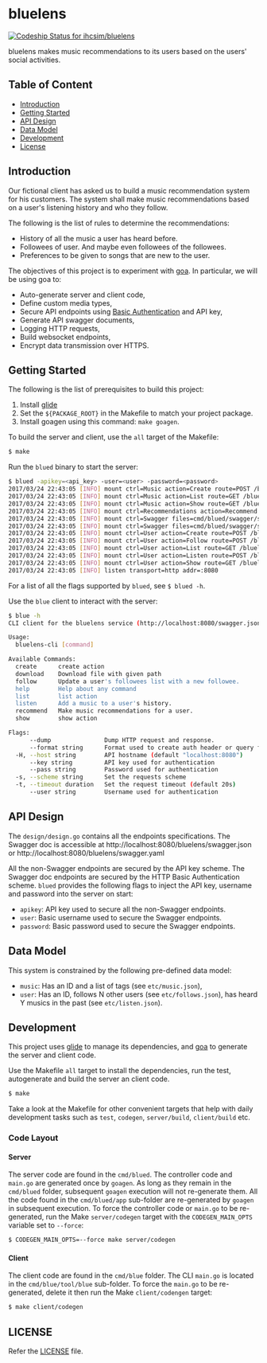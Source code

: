 # bluelens

[ ![Codeship Status for ihcsim/bluelens](https://app.codeship.com/projects/78e180d0-e10a-0134-d4f7-5e506c0c41eb/status?branch=master)](https://app.codeship.com/projects/205421)

bluelens makes music recommendations to its users based on the users' social activities.

## Table of Content

* [Introduction](#introduction)
* [Getting Started](#getting-started)
* [API Design](#api-design)
* [Data Model](#data-model)
* [Development](#development)
* [License](#license)

## Introduction
Our fictional client has asked us to build a music recommendation system for his customers. The system shall make music recommendations based on a user's listening history and who they follow.

The following is the list of rules to determine the recommendations:

* History of all the music a user has heard before.
* Followees of user. And maybe even followees of the followees.
* Preferences to be given to songs that are new to the user.

The objectives of this project is to experiment with [goa](https://goa.design/). In particular, we will be using goa to:

* Auto-generate server and client code,
* Define custom media types,
* Secure API endpoints using [Basic Authentication](https://en.wikipedia.org/wiki/Basic_access_authentication) and API key,
* Generate API swagger documents,
* Logging HTTP requests,
* Build websocket endpoints,
* Encrypt data transmission over HTTPS.

## Getting Started
The following is the list of prerequisites to build this project:

1. Install [glide](http://glide.sh/)
1. Set the `${PACKAGE_ROOT}` in the Makefile to match your project package.
1. Install goagen using this command: `make goagen`.

To build the server and client, use the `all` target of the Makefile:
```sh
$ make
```

Run the `blued` binary to start the server:
```sh
$ blued -apikey=<api_key> -user=<user> -password=<password>
2017/03/24 22:43:05 [INFO] mount ctrl=Music action=Create route=POST /bluelens/music security=APIKey
2017/03/24 22:43:05 [INFO] mount ctrl=Music action=List route=GET /bluelens/music security=APIKey
2017/03/24 22:43:05 [INFO] mount ctrl=Music action=Show route=GET /bluelens/music/:id security=APIKey
2017/03/24 22:43:05 [INFO] mount ctrl=Recommendations action=Recommend route=GET /bluelens/recommendations/:userID/:limit security=APIKey
2017/03/24 22:43:05 [INFO] mount ctrl=Swagger files=cmd/blued/swagger/swagger.json route=GET /bluelens/swagger.json security=BasicAuth
2017/03/24 22:43:05 [INFO] mount ctrl=Swagger files=cmd/blued/swagger/swagger.yaml route=GET /bluelens/swagger.yaml security=BasicAuth
2017/03/24 22:43:05 [INFO] mount ctrl=User action=Create route=POST /bluelens/user security=APIKey
2017/03/24 22:43:05 [INFO] mount ctrl=User action=Follow route=POST /bluelens/user/:id/follows/:followeeID security=APIKey
2017/03/24 22:43:05 [INFO] mount ctrl=User action=List route=GET /bluelens/user security=APIKey
2017/03/24 22:43:05 [INFO] mount ctrl=User action=Listen route=POST /bluelens/user/:id/listen/:musicID security=APIKey
2017/03/24 22:43:05 [INFO] mount ctrl=User action=Show route=GET /bluelens/user/:id security=APIKey
2017/03/24 22:43:05 [INFO] listen transport=http addr=:8080
```
For a list of all the flags supported by `blued`, see `$ blued -h`.

Use the `blue` client to interact with the server:
```sh
$ blue -h
CLI client for the bluelens service (http://localhost:8080/swagger.json)

Usage:
  bluelens-cli [command]

Available Commands:
  create      create action
  download    Download file with given path
  follow      Update a user's followees list with a new followee.
  help        Help about any command
  list        list action
  listen      Add a music to a user's history.
  recommend   Make music recommendations for a user.
  show        show action

Flags:
      --dump               Dump HTTP request and response.
      --format string      Format used to create auth header or query from key (default "Bearer %s")
  -H, --host string        API hostname (default "localhost:8080")
      --key string         API key used for authentication
      --pass string        Password used for authentication
  -s, --scheme string      Set the requests scheme
  -t, --timeout duration   Set the request timeout (default 20s)
      --user string        Username used for authentication
```

## API Design
The `design/design.go` contains all the endpoints specifications. The Swagger doc is accessible at http://localhost:8080/bluelens/swagger.json or http://localhost:8080/bluelens/swagger.yaml

All the non-Swagger endpoints are secured by the API key scheme. The Swagger doc endpoints are secured by the HTTP Basic Authentication scheme. `blued` provides the following flags to inject the API key, username and password into the server on start:

* `apikey`: API key used to secure all the non-Swagger endpoints.
* `user`: Basic username used to secure the Swagger endpoints.
* `password`: Basic password used to secure the Swagger endpoints.

## Data Model
This system is constrained by the following pre-defined data model:

* `music`: Has an ID and a list of tags (see `etc/music.json`),
* `user`: Has an ID, follows N other users (see `etc/follows.json`), has heard Y musics in the past (see `etc/listen.json`).

## Development
This project uses [glide](https://github.com/Masterminds/glide) to manage its dependencies, and [goa](https://goa.design/) to generate the server and client code.

Use the Makefile `all` target to install the dependencies, run the test, autogenerate and build the server an client code.
```sh
$ make
```
Take a look at the Makefile for other convenient targets that help with daily development tasks such as `test`, `codegen`, `server/build`, `client/build` etc.

### Code Layout

#### Server
The server code are found in the `cmd/blued`.  The controller code and `main.go` are generated once by `goagen`. As long as they remain in the `cmd/blued` folder, subsequent `goagen` execution will not re-generate them. All the code found in the `cmd/blued/app` sub-folder are re-generated by `goagen` in subsequent execution. To force the controller code or `main.go` to be re-generated, run the Make `server/codegen` target with the `CODEGEN_MAIN_OPTS` variable set to `--force`:
```sh
$ CODEGEN_MAIN_OPTS=--force make server/codegen
```

#### Client
The client code are found in the `cmd/blue` folder. The CLI `main.go` is located in the `cmd/blue/tool/blue` sub-folder. To force the `main.go` to be re-generated, delete it then run the Make `client/codengen` target:
```sh
$ make client/codegen
```

## LICENSE
Refer the [LICENSE](LICENSE) file.

